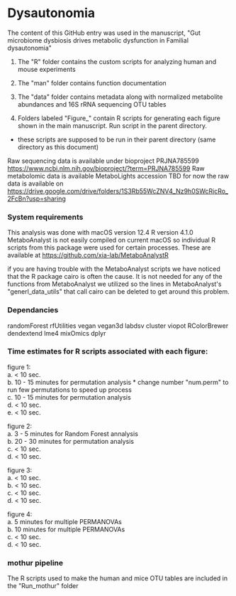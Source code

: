 # Dysautonomia
The content of this GitHub entry was used in the manuscript, "Gut microbiome dysbiosis drives metabolic dysfunction in Familial dysautonomia"

1) The "R" folder contains the custom scripts for analyzing human and mouse experiments

2) The "man" folder contains function documentation 

3) The "data" folder contains metadata along with normalized metabolite abundances and 16S rRNA sequencing OTU tables

4) Folders labeled "Figure_" contain R scripts for generating each figure shown in the main manuscript. Run script in the parent directory.
 - these scripts are supposed to be run in their parent directory (same directory as this document)

Raw sequencing data is available under bioproject PRJNA785599 https://www.ncbi.nlm.nih.gov/bioproject/?term=PRJNA785599 
Raw metabolomic data is available MetaboLights accession TBD for now the raw data is available on https://drive.google.com/drive/folders/1S3Rb55WcZNV4_Nz9h0SWcRjcRo_2FcBn?usp=sharing 

### System requirements
This analysis was done with macOS version 12.4
R version 4.1.0
MetaboAnalyst is not easily compiled on current macOS so individual R scripts from this package were used for certain processes. These are available at https://github.com/xia-lab/MetaboAnalystR 

if you are having trouble with the MetaboAnalyst scripts we have noticed that the R package cairo is often the cause. It is not needed for any of the functions from MetaboAnalyst we utilized so the lines in MetaboAnalyst's "generl_data_utils" that call cairo can be deleted to get around this problem. 

### Dependancies
  randomForest 
  rfUtilities
  vegan 
  vegan3d
  labdsv
  cluster
  viopot
  RColorBrewer
  dendextend
  lme4
  mixOmics
  dplyr

### Time estimates for R scripts associated with each figure:

 figure 1:\
   a. < 10 sec.\
  b. 10 - 15 minutes for permutation analysis * change number "num.perm" to run few permutations to speed up process\
  c. 10 - 15 minutes for permutation analysis\
  d. < 10 sec.\
  e. < 10 sec.
  
 figure 2:\
  a. 3 - 5 minutes for Random Forest annalysis\
  b. 20 - 30 minutes for permutation analysis\
  c. < 10 sec.\
  d. < 10 sec.
  
 figure 3:\
  a. < 10 sec.\
  b. < 10 sec.\
  c. < 10 sec.\
  d. < 10 sec.
  
 figure 4:\
  a. 5 minutes for multiple PERMANOVAs \
  b. 10 minutes for multiple PERMANOVAs \
  c. < 10 sec.\
  d. < 10 sec.
 
### mothur pipeline 
The R scripts used to make the human and mice OTU tables are included in the "Run_mothur" folder




